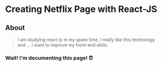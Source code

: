 # Creating Netflix Page with React-JS

## About
> I am studying react-js in my spare time, I really like this technology and ... I want to improve my front-end skills.

### Wait! I'm documenting this page! ⏰